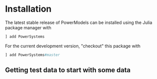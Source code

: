 # Installation

The latest stable release of PowerModels can be installed using the Julia package manager with

```julia
] add PowerSystems
```

For the current development version, "checkout" this package with

```julia
] add PowerSystems#master
```

## Getting test data to start with some data

